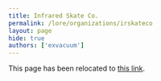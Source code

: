 ```yaml
---
title: Infrared Skate Co.
permalink: /lore/organizations/irskateco
layout: page
hide: true
authors: ['exvacuum']
---
```

<html>
<head>
    <script type="text/javascript">
        window.location.replace("../organizations#irskateco");
    </script>
</head>
<body>
<p>This page has been relocated to <a href="../organizations#irskateco">this link</a>.</p>
</body>
</html>